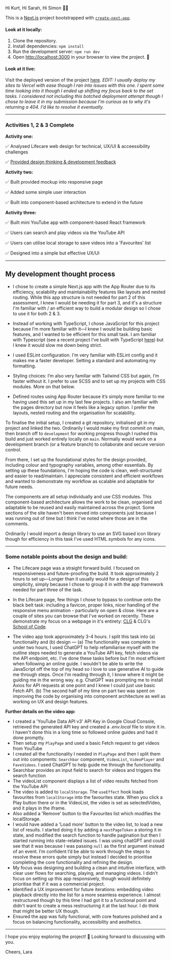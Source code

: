 Hi Kurt, Hi Sarah, Hi Simon 👋🏼

This is a [Next.js](https://nextjs.org) project bootstrapped with [`create-next-app`](https://nextjs.org/docs/app/api-reference/cli/create-next-app).

#### Look at it locally:

1. Clone the repository.
2. Install dependencies: `npm install`
3. Run the development server: `npm run dev`
4. Open [http://localhost:3000](http://localhost:3000) in your browser to view the project. 🎉



#### Look at it live:

Visit the deployed version of the project [here](https://august-homework.vercel.app/). _EDIT: I usually deploy my sites to Vercel with ease though I ran into issues with this one. I spent some time looking into it though I ended up shifting my focus back to the set tasks. I considered not including this botched deployment attempt though I chose to leave it in my submission because I'm curious as to why it's returning a 404. I'd like to resolve it eventually._

---

### Activities 1, 2 & 3 Complete

**Activity one:**

✅ Analysed Lifecare web design for technical, UX/UI & acceessibility challenges

✅ [Provided design thinking & development feedback](https://www.figma.com/design/1IbUzPhZHXhmPFaEaigCLd/FED-Job-Interview-Page-Design?node-id=0-1&t=moj76XSjlczbNEH9-1)

**Activity two:**

✅ Built provided mockup into responsive page

✅ Added some simple user interaction

✅ Built into component-based architecture to extend in the future


**Activity three:**

✅ Built mini YouTube app with component-based React framework

✅ Users can search and play videos via the YouTube API

✅ Users can utilise local storage to save videos into a 'Favourites' list

✅ Designed into a simple but effective UX/UI

---

## My development thought process

- I chose to create a simple Next.js app with the App Router due to its efficiency, scalability and maintainability features like layouts and nested routing. While this app structure is not needed for part 2 of this assessment, I knew I would be needing it for part 3, and it's a structure I'm familiar with / an efficient way to build a modular design so I chose to use it for both 2 & 3.

- Instead of working with TypeScript, I chose JavaScript for this project because I’m more familiar with it—I knew I would be building basic features, and I wanted to be efficient for this small task. I am familiar with Typescript (see a recent project I’ve built with TypeScript [here](https://github.com/lulen11/airtime-website)) but I knew it would slow me down being strict.

- I used ESLint configuration. I'm very familiar with ESLint config and it makes me a faster developer. Setting a standard and automating my formatting.

- Styling choices: I’m also very familiar with Tailwind CSS but again, I’m faster without it. I prefer to use SCSS and to set up my projects with CSS modules. More on that below.

- Defined routes using App Router because it’s simply more familiar to me having used this set up in my last few projects. I also am familiar with the pages directory but now it feels like a legacy option. I prefer the layouts, nested routing and the organisation for scalability.

To finalise the initial setup, I created a git repository, initialised git in my project and linked the two. Ordinarily I would make my first commit on main, then branch off to `development` for working progress though I rushed this build and just worked entirely locally on `main`. Normally would work on a development branch (or a feature branch) to collaborate and secure version control.

From there, I set up the foundational styles for the design provided, including colour and typography variables, among other essentials. By setting up these foundations, I'm hoping the code is clean, well-structured and easier to read/maintain. I appreciate consistent and efficient workflows and wanted to demonstrate my workflow as scalable and adaptable for future needs.

The components are all setup individually and use CSS modules. This component-based architecture allows the work to be clean, organised and adaptable to be reused and easily maintained across the project. Some sections of the site haven't been moved into components just because I was running out of time but I think I've noted where those are in the comments.

Ordinarily I would import a design library to use an SVG based icon library though for efficiency in this task I've used HTML symbols for any icons.

---

### Some notable points about the design and build:

- The Lifecare page was a straight forward build. I focused on responsiveness and future-proofing the build. It took approximately 2 hours to set up—Longer than it usually would for a design of this simplicity, simply because I chose to group it in with the app framework needed for part three of the task.
- In the Lifecare page, few things I chose to bypass to continue onto the black belt task: including a favicon, proper links, nicer handling of the responsive menu animation - particularly on open & close. Here are a couple of sites you can browse that I've worked on recently. These demonstrate my focus on a webpage in it's entirety: [CLG](https://www.codelikeagirl.com/) & CLG's [School of Code](https://learnto.codelikeagirl.com/).

- The video app took approximately 3-4 hours. I split this task into (a) functionality and (b) design — (a) The functionality was complete in under two hours, I used ChatGPT to help refamiliarise myself with the outline steps needed to generate a YouTube API key, fetch videos via the API endpoint, etc. I've done these tasks before but I'm most efficient when following an online guide. I wouldn't be able to write the JavaScript off the top of my head so I love to use generative AI to guide me through steps. Once I'm reading through it, I know where it might be guiding me in the wrong way. e.g. ChatGPT was prompting me to install Axios for API requests at one point and I knew I could just use basic Fetch API. (b) The second half of my time on part two was spent on improving the code by organising into component architecture as well as working on UX and design features.
  
**Further details on the video app:**

- I created a 'YouTube Data API v3' API Key in Google Cloud Console, retrieved the generated API key and created a _.env.local_ file to store it in. I haven't done this in a long time so followed online guides and had it done promptly.
- Then setup my `PlayPage` and used a basic Fetch request to get videos from YouTube
- I created all the functionality I needed in `PlayPage` and then I split them out into components: `Searchbar` component, `VideoList`, `VideoPlayer` and `FaveVideos`. I used ChatGPT to help guide me through the functionality.
- Searchbar provides an input field to search for videos and triggers the search function
- The videoList component displays a list of video results fetched from the YouTube API
- The video is added to `localStorage`. The `useEffect` hook loads favourites from `localStorage` into the favourites state. When you click a Play button there or in the VideoList, the video is set as selectedVideo, and it plays in the iframe.
- Also added a 'Remove' button to the Favourites list which modifies the localStorage.
- I would have added a 'Load more' button to the video list, to load a new list of results. I started doing it by adding a `nextPageToken` a storing it in state, and modified the search function to handle pagination but then I started running into state-related issues. I was using chatGPT and could see that it was because I was passing `null` as the first argument instead of an event. I’m confident I’d be able to work through the steps to resolve these errors quite simply but instead I decided to prioritise completing the core functionality and refining the design.
- My focus was designing and building a clean and intuitive interface, with clear user flows for searching, playing, and managing videos. I didn't focus on setting up this app responsively, though would definitely prioritise that if it was a commercial project.
- Identified a UX improvement for future iterations: embedding video playback directly into the list for a more seamless experience. I almost restructured though by this time I had got it to a functional point and didn't want to create a mess restructuring it at the last hour. I do think that might be better UX though.
- Ensured the app was fully functional, with core features polished and a focus on balancing functionality, accessibility and aesthetics.



---

I hope you enjoy exploring the project! 🎉 Looking forward to discussing with you.

Cheers,
Lara
